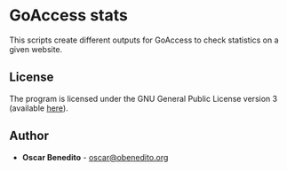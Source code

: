 # GoAccess stats

This scripts create different outputs for GoAccess to check statistics on a given website.

## License

The program is licensed under the GNU General Public License version 3 (available [here](https://www.gnu.org/licenses/gpl-3.0.html)).

## Author

- **Oscar Benedito** - oscar@obenedito.org
